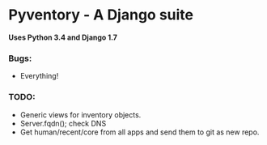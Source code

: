 Pyventory - A Django suite
=============================================================
**Uses Python 3.4 and Django 1.7**

### Bugs:
* Everything!

### TODO:
* Generic views for inventory objects.
* Server.fqdn(); check DNS
* Get human/recent/core from all apps and send them to git as new repo. 
